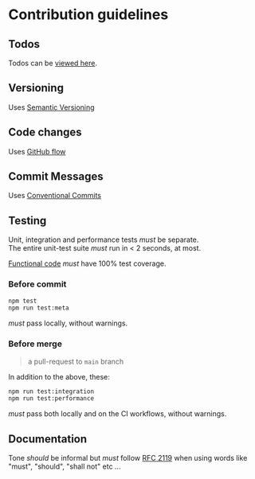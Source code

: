 # Contribution guidelines

## Todos

Todos can be [viewed here][todos].

## Versioning

Uses [Semantic Versioning][semver]

## Code changes

Uses [GitHub flow][github-flow]

## Commit Messages

Uses [Conventional Commits][conv-comm]

## Testing

Unit, integration and performance tests *must* be separate.  
The entire unit-test suite *must* run in < 2 seconds, at most.

[Functional code][func-req] *must* have 100% test coverage.

### Before commit

```bash
npm test
npm run test:meta
```

 *must* pass locally, without warnings.

### Before merge

> a pull-request to `main` branch

In addition to the above, these:

```bash
npm run test:integration
npm run test:performance
```

*must* pass both locally and on the CI workflows, without warnings.

## Documentation

Tone *should* be informal but *must* follow [RFC 2119][rfc-2119] when using
words like "must", "should", "shall not" etc ...


[todos]: ./TODO.md
[workflows]: ./workflows
[semver]: https://semver.org/
[conv-comm]: https://www.conventionalcommits.org/en/v1.0.0/#summary
[github-flow]: https://docs.github.com/en/get-started/using-github/github-flow
[func-req]: https://en.wikipedia.org/wiki/Functional_requirement
[non-func-req]: https://en.wikipedia.org/wiki/Non-functional_requirement
[rfc-2119]: https://www.ietf.org/rfc/rfc2119.txt
